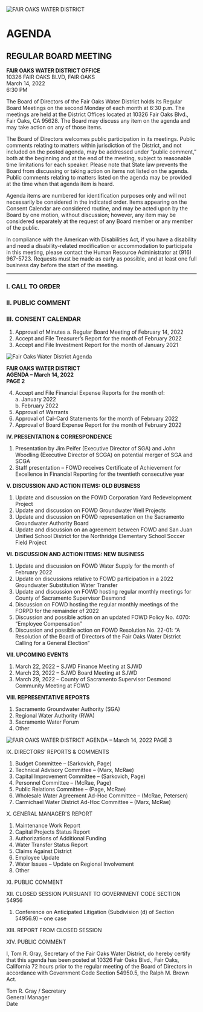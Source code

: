 <!-- Page 1 -->
![FAIR OAKS WATER DISTRICT](https://www.example.com/image.png)

# AGENDA
## REGULAR BOARD MEETING

**FAIR OAKS WATER DISTRICT OFFICE**  
10326 FAIR OAKS BLVD, FAIR OAKS  
March 14, 2022  
6:30 PM

The Board of Directors of the Fair Oaks Water District holds its Regular Board Meetings on the second Monday of each month at 6:30 p.m. The meetings are held at the District Offices located at 10326 Fair Oaks Blvd., Fair Oaks, CA 95628. The Board may discuss any item on the agenda and may take action on any of those items.

The Board of Directors welcomes public participation in its meetings. Public comments relating to matters within jurisdiction of the District, and not included on the posted agenda, may be addressed under “public comment,” both at the beginning and at the end of the meeting, subject to reasonable time limitations for each speaker. Please note that State law prevents the Board from discussing or taking action on items not listed on the agenda. Public comments relating to matters listed on the agenda may be provided at the time when that agenda item is heard.

Agenda items are numbered for identification purposes only and will not necessarily be considered in the indicated order. Items appearing on the Consent Calendar are considered routine, and may be acted upon by the Board by one motion, without discussion; however, any item may be considered separately at the request of any Board member or any member of the public.

In compliance with the American with Disabilities Act, if you have a disability and need a disability-related modification or accommodation to participate in this meeting, please contact the Human Resource Administrator at (916) 967-5723. Requests must be made as early as possible, and at least one full business day before the start of the meeting.

---

### I. CALL TO ORDER

### II. PUBLIC COMMENT

### III. CONSENT CALENDAR
1. Approval of Minutes
   a. Regular Board Meeting of February 14, 2022
2. Accept and File Treasurer’s Report for the month of February 2022
3. Accept and File Investment Report for the month of January 2021
<!-- Page 2 -->
![Fair Oaks Water District Agenda](https://via.placeholder.com/768x993.png?text=Fair+Oaks+Water+District+Agenda)

**FAIR OAKS WATER DISTRICT**  
**AGENDA – March 14, 2022**  
**PAGE 2**

4. Accept and File Financial Expense Reports for the month of:  
   a. January 2022  
   b. February 2022  
5. Approval of Warrants  
6. Approval of Cal-Card Statements for the month of February 2022  
7. Approval of Board Expense Report for the month of February 2022  

**IV. PRESENTATION & CORRESPONDENCE**  
1. Presentation by Jim Peifer (Executive Director of SGA) and John Woodling (Executive Director of SCGA) on potential merger of SGA and SCGA  
2. Staff presentation – FOWD receives Certificate of Achievement for Excellence in Financial Reporting for the twentieth consecutive year  

**V. DISCUSSION AND ACTION ITEMS: OLD BUSINESS**  
1. Update and discussion on the FOWD Corporation Yard Redevelopment Project  
2. Update and discussion on FOWD Groundwater Well Projects  
3. Update and discussion on FOWD representation on the Sacramento Groundwater Authority Board  
4. Update and discussion on an agreement between FOWD and San Juan Unified School District for the Northridge Elementary School Soccer Field Project  

**VI. DISCUSSION AND ACTION ITEMS: NEW BUSINESS**  
1. Update and discussion on FOWD Water Supply for the month of February 2022  
2. Update on discussions relative to FOWD participation in a 2022 Groundwater Substitution Water Transfer  
3. Update and discussion on FOWD hosting regular monthly meetings for County of Sacramento Supervisor Desmond  
4. Discussion on FOWD hosting the regular monthly meetings of the FORPD for the remainder of 2022  
5. Discussion and possible action on an updated FOWD Policy No. 4070: “Employee Compensation”  
6. Discussion and possible action on FOWD Resolution No. 22-01: “A Resolution of the Board of Directors of the Fair Oaks Water District Calling for a General Election”  

**VII. UPCOMING EVENTS**  
1. March 22, 2022 – SJWD Finance Meeting at SJWD  
2. March 23, 2022 – SJWD Board Meeting at SJWD  
3. March 29, 2022 – County of Sacramento Supervisor Desmond Community Meeting at FOWD  

**VIII. REPRESENTATIVE REPORTS**  
1. Sacramento Groundwater Authority (SGA)  
2. Regional Water Authority (RWA)  
3. Sacramento Water Forum  
4. Other  
<!-- Page 3 -->
![FAIR OAKS WATER DISTRICT AGENDA – March 14, 2022 PAGE 3](https://via.placeholder.com/768x993.png?text=FAIR+OAKS+WATER+DISTRICT+AGENDA+%E2%80%93+March+14%2C+2022+PAGE+3)

IX. DIRECTORS’ REPORTS & COMMENTS  
1. Budget Committee – (Sarkovich, Page)  
2. Technical Advisory Committee – (Marx, McRae)  
3. Capital Improvement Committee – (Sarkovich, Page)  
4. Personnel Committee – (McRae, Page)  
5. Public Relations Committee – (Page, McRae)  
6. Wholesale Water Agreement Ad-Hoc Committee – (McRae, Petersen)  
7. Carmichael Water District Ad-Hoc Committee – (Marx, McRae)  

X. GENERAL MANAGER'S REPORT  
1. Maintenance Work Report  
2. Capital Projects Status Report  
3. Authorizations of Additional Funding  
4. Water Transfer Status Report  
5. Claims Against District  
6. Employee Update  
7. Water Issues – Update on Regional Involvement  
8. Other  

XI. PUBLIC COMMENT  

XII. CLOSED SESSION PURSUANT TO GOVERNMENT CODE SECTION 54956  
1. Conference on Anticipated Litigation (Subdivision (d) of Section 54956.9) – one case  

XIII. REPORT FROM CLOSED SESSION  

XIV. PUBLIC COMMENT  

I, Tom R. Gray, Secretary of the Fair Oaks Water District, do hereby certify that this agenda has been posted at 10326 Fair Oaks Blvd., Fair Oaks, California 72 hours prior to the regular meeting of the Board of Directors in accordance with Government Code Section 54950.5, the Ralph M. Brown Act.  

Tom R. Gray / Secretary  
General Manager  
Date  
